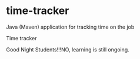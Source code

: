 # time-tracker
Java (Maven) application for tracking time on the job

Time tracker

Good Night Students!!!NO, learning is still ongoing.
